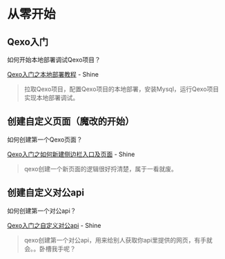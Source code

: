 # 从零开始

## Qexo入门
如何开始本地部署调试Qexo项目？  

[Qexo入门之本地部署教程](https://blog.shineyu.cn/howto-deploy-qexo-for-localhost.html) - Shine

> 拉取Qexo项目，配置Qexo项目的本地部署，安装Mysql，运行Qexo项目实现本地部署调试。

## 创建自定义页面（魔改的开始）
如何创建第一个Qexo页面？

[Qexo入门之如何新建侧边栏入口及页面](https://blog.shineyu.cn/qexo-new-page.html) - Shine

> qexo创建一个新页面的逻辑很好捋清楚，属于一看就废。


## 创建自定义对公api
如何创建第一个对公api？

[Qexo入门之自定义对公api](https://blog.shineyu.cn/qexo-create-public-api.html) - Shine

> qexo创建第一个对公api，用来给别人获取你api里提供的网页，有手就会。。卧槽我手呢？